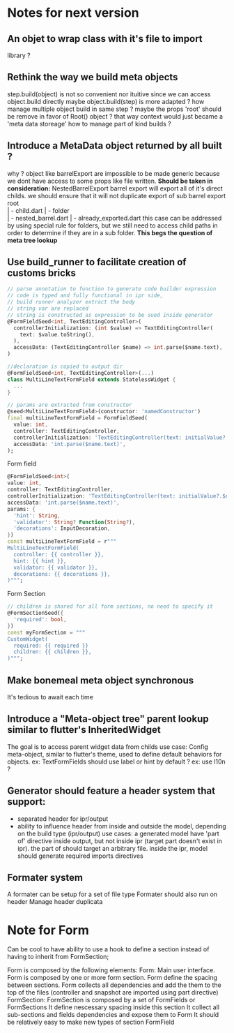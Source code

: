 # Notes for next version

## An objet to wrap class with it's file to import
library ?

## Rethink the way we build meta objects
step.build(object) is not so convenient nor ituitive since we can access object.build directly
maybe object.build(step) is more adapted ?
how manage multiple object build in same step ?
maybe the props 'root' should be remove in favor of Root() object ?
that way context would just became a 'meta data storeage'
how to manage part of kind builds ?

## Introduce a MetaData object returned by all built ?
why ? object like barrelExport are impossible to be made generic because we dont have access to 
some props like file written.
**Should be taken in consideration:** NestedBarrelExport
barrel export will export all of it's direct childs. we should ensure that it will not duplicate export of sub barrel export
root \
    | - child.dart
    | - folder \
              | - nested_barrel.dart
              | - already_exported.dart
this case can be addressed by using special rule for folders, but we still need to access child paths in order to determine if they are in a sub folder.
**This begs the question of meta tree lookup**

## Use build_runner to facilitate creation of customs bricks

```dart
// parse annotation to function to generate code builder expression
// code is typed and fully functional in ipr side,
// build runner analyzer extract the body
// string var are replaced
// string is constructed as expression to be sued inside generator 
@FormFieldSeed<int, TextEditingController>(
  controllerInitialization: (int $value) => TextEditingController(
    text: $value.toString(),
  ),
  accessData: (TextEditingController $name) => int.parse($name.text),
)
```


```dart
//declaration is copied to output dir
@FormFieldSeed<int, TextEditingController>(...)
class MultiLineTextFormField extends StatelessWidget {
  ...
}
```

```dart
// params are extracted from constructor
@seed<MultiLineTextFormField>(constructor: 'namedConstructor')
final multiLineTextFormField = FormFieldSeed(
  value: int,
  controller: TextEditingController,
  controllerInitialization: 'TextEditingController(text: initialValue?.$name.toString(),)',
  accessData: 'int.parse($name.text)',
);
```

Form field
```dart
@FormFieldSeed<int>(
value: int,
controller: TextEditingController,
controllerInitialization: 'TextEditingController(text: initialValue?.$name.toString(),)',
accessData: 'int.parse($name.text)',
params: {
  'hint': String,
  'validator': String? Function(String?),
  'decorations': InputDecoration,
})
const multiLineTextFormField = r"""
MultiLineTextFormField(
  controller: {{ controller }},
  hint: {{ hint }},
  validator: {{ validator }},
  decorations: {{ decorations }},
)""";
```

Form Section
```dart
// children is shared for all form sections, no need to specify it
@FormSectionSeed({
  'required': bool,
})
const myFormSection = """
CustomWidget(
  required: {{ required }}
  children: {{ children }},
)""";
```

## Make bonemeal meta object synchronous
It's tedious to await each time

## Introduce a "Meta-object tree" parent lookup similar to flutter's InheritedWidget
The goal is to access parent widget data from childs
use case:
  Config meta-object, similar to flutter's theme, used to define default behaviors for objects.
  ex: TextFormFields should use label or hint by default ?
  ex: use l10n ?

## Generator should feature a header system that support:
  - separated header for ipr/output
  - ability to influence header from inside and outside the model, depending on the build type (ipr/output)
use cases:
a generated model have 'part of' directive inside output, but not inside ipr (target part doesn't exist in ipr).
the part of should target an arbitrary file.
inside the ipr, model should generate required imports directives

## Formater system
A formater can be setup for a set of file type
Formater should also run on header
Manage header duplicata

# Note for Form
Can be cool to have ability to use a hook to define a section instead of having to inherit from FormSection;

Form is composed by the following elements:
  Form:
    Main user interface.
    Form is composed by one or more form section.
    Form define the spacing between sections.
    Form collects all dependencies and add the them to the top of the files (controller and snapshot are imported using part directive)
  FormSection:
    FormSection is composed by a set of FormFields or FormSections
    It define nescessary spacing inside this section
    It collect all sub-sections and fields dependencies and expose them to Form
    It should be relatively easy to make new types of section
  FormField